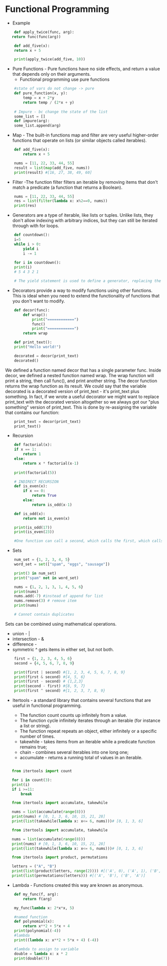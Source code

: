 # Functional Programming

- Example
```python
    def apply_twice(func, arg):
   return func(func(arg))

    def add_five(x):
    return x + 5

    print(apply_twice(add_five, 10))
```

- Pure Functions - Pure functions have no side effects, and return a value that depends only on their arguments.
    - Functional programming use pure functions 

```python
    #state of vars do not change -> pure
    def pure_function(x, y):
        temp = x + 2*y
        return temp / (2*x + y)
    
    # Impure - bc change the state of the list
    some_list = []
    def impure(arg):
    some_list.append(arg)
```

- Map - The built-in functions map and filter are very useful higher-order functions that operate on lists (or similar objects called iterables). 

```python
    def add_five(x):
        return x + 5

    nums = [11, 22, 33, 44, 55]
    result = list(map(add_five, nums))
    print(result) #[16, 27, 38, 49, 60]
```

- Filter -The function filter filters an iterable by removing items that don't match a predicate (a function that returns a Boolean). 

```python
    nums = [11, 22, 33, 44, 55]
    res = list(filter(lambda x: x%2==0, nums))
    print(res)
```

- Generators are a type of iterable, like lists or tuples.  Unlike lists, they don't allow indexing with arbitrary indices, but they can still be iterated through with for loops. 

```python
    def countdown():
    i=5
    while i > 0:
        yield i
        i -= 1
    
    for i in countdown():
    print(i)  
    # 5 4 3 2 1

    # The yield statement is used to define a generator, replacing the return of a function to provide a result to its caller without destroying local variables.
```

- Decorators provide a way to modify functions using other functions.  This is ideal when you need to extend the functionality of functions that you don't want to modify.

```python
    def decor(func):
        def wrap():
            print("============")
            func()
            print("============")
        return wrap

    def print_text():
    print("Hello world!")

    decorated = decor(print_text)
    decorated()
```
We defined a function named decor that has a single parameter func. Inside decor, we defined a nested function named wrap. The wrap function will print a string, then call func(), and print another string. The decor function returns the wrap function as its result.
We could say that the variable decorated is a decorated version of print_text - it's print_text plus something. 
In fact, if we wrote a useful decorator we might want to replace print_text with the decorated version altogether so we always got our "plus something" version of print_text. 
This is done by re-assigning the variable that contains our function:

```python
    print_text = decor(print_text)
    print_text()
```

- Recursion

```python
    def factorial(x):
    if x == 1:
        return 1
    else: 
        return x * factorial(x-1)
    
    print(factorial(5))

    # INDIRECT RECURSION
    def is_even(x):
        if x == 0:
            return True
        else:
            return is_odd(x-1)

    def is_odd(x):
        return not is_even(x)

    print(is_odd(17))
    print(is_even(23))

    #One function can call a second, which calls the first, which calls the second, and so on. This can occur with any number of functions.
```

- Sets

```python
    num_set = {1, 2, 3, 4, 5}
    word_set = set(["spam", "eggs", "sausage"])

    print(3 in num_set)
    print("spam" not in word_set)

    nums = {1, 2, 1, 3, 1, 4, 5, 6}
    print(nums)
    nums.add(-7) #instead of append for list
    nums.remove(3) # remove item
    print(nums)

    # Cannot contain duplicates

```


Sets can be combined using mathematical operations.

- union - |
- intersection - &
- difference  -
- symmetric  ^ gets items in either set, but not both.
```python
    first = {1, 2, 3, 4, 5, 6}
    second = {4, 5, 6, 7, 8, 9}

    print(first | second) #{1, 2, 3, 4, 5, 6, 7, 8, 9}
    print(first & second) #{4, 5, 6}
    print(first - second) # {1,2,3}
    print(second - first) #{8, 9, 7}
    print(first ^ second) #{1, 2, 3, 7, 8, 9}
```

- Itertools -  a standard library that contains several functions that are useful in functional programming. 

  - The function count counts up infinitely from a value. 
  - The function cycle infinitely iterates through an iterable (for instance a list or string). 
  - The function repeat repeats an object, either infinitely or a specific number of times.
  - takewhile - takes items from an iterable while a predicate function remains true;
  - chain - combines several iterables into one long one; 
  - accumulate - returns a running total of values in an iterable.

 ```python

    from itertools import count

    for i in count(3):
    print(i)
    if i >=11:
        break

    from itertools import accumulate, takewhile

    nums = list(accumulate(range(8)))
    print(nums) # [0, 1, 3, 6, 10, 15, 21, 28]
    print(list(takewhile(lambda x: x<= 6, nums)))# [0, 1, 3, 6]
 ``` 

 ```python
    from itertools import accumulate, takewhile

    nums = list(accumulate(range(8)))
    print(nums) # [0, 1, 3, 6, 10, 15, 21, 28]
    print(list(takewhile(lambda x: x<= 6, nums)))# [0, 1, 3, 6]

    from itertools import product, permutations

    letters = ("A", "B")
    print(list(product(letters, range(2)))) #[('A', 0), ('A', 1), ('B', 0), ('B', 1)]
    print(list(permutations(letters))) #[('A', 'B'), ('B', 'A')]
 ``` 

 - Lambda - Functions created this way are known as anonymous.

```python
    def my_func(f, arg):
        return f(arg)

    my_func(lambda x: 2*x*x, 5)

    #named function
    def polynomial(x):
        return x**2 + 5*x + 4
    print(polynomial(-4))
    #lambda
    print((lambda x: x**2 + 5*x + 4) (-4))

    #lambda to assign to variable
    double = lambda x: x * 2
    print(double(7))
```
